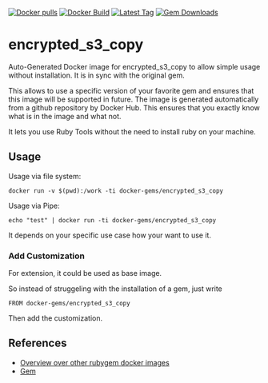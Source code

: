 [![Docker pulls](https://img.shields.io/docker/pulls/rubygem/encrypted_s3_copy.svg)](https://hub.docker.com/r/rubygem/encrypted_s3_copy/)
[![Docker Build](https://img.shields.io/docker/automated/rubygem/encrypted_s3_copy.svg)](https://hub.docker.com/r/rubygem/encrypted_s3_copy/)
[![Latest Tag](https://img.shields.io/github/tag/docker-rubygem/encrypted_s3_copy.svg)](https://hub.docker.com/r/rubygem/encrypted_s3_copy/)
[![Gem Downloads](https://img.shields.io/gem/dt/encrypted_s3_copy.svg)](https://rubygems.org/gems/encrypted_s3_copy/)
# encrypted_s3_copy

Auto-Generated Docker image for encrypted_s3_copy to allow simple usage without installation.
It is in sync with the original gem.

This allows to use a specific version of your favorite gem and ensures that this image will be supported in future.
The image is generated automatically from a github repository by Docker Hub.
This ensures that you exactly know what is in the image and what not.

It lets you use Ruby Tools without the need to install ruby on your machine.

## Usage

Usage via file system:

`docker run -v $(pwd):/work -ti docker-gems/encrypted_s3_copy`

Usage via Pipe:

`echo "test" | docker run -ti docker-gems/encrypted_s3_copy`

It depends on your specific use case how your want to use it.

### Add Customization

For extension, it could be used as base image.

So instead of struggeling with the installation of a gem, just write

`FROM docker-gems/encrypted_s3_copy`

Then add the customization.

## References

 - [Overview over other rubygem docker images](https://github.com/thinkbot/docker-rubygem)
 - [Gem](https://rubygems.org/gems/encrypted_s3_copy/)
